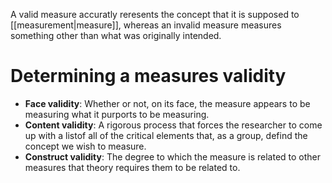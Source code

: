A valid measure accuratly reresents the concept that it is supposed to [[measurement|measure]], whereas an invalid measure measures something other than what was originally intended. 

# Determining a measures validity
- **Face validity**: Whether or not, on its face, the measure appears to be measuring what it purports to be measuring.
- **Content validity**: A rigorous process that forces the researcher to come up with a listof all of the critical elements that, as a group, defind the concept we wish to measure.
- **Construct validity**: The degree to which the measure is related to other measures that theory requires them to be related to.